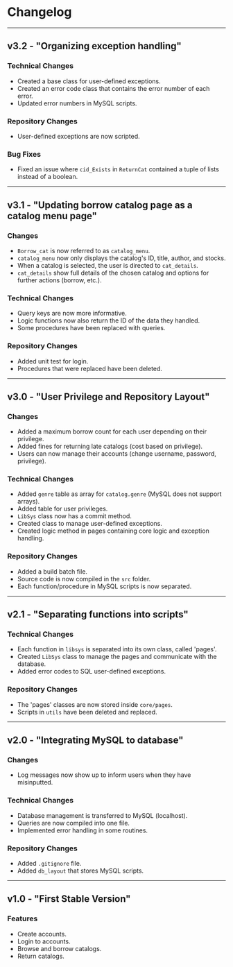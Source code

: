 # Changelog

---

## v3.2 - "Organizing exception handling"

### Technical Changes
- Created a base class for user-defined exceptions.
- Created an error code class that contains the error number of each error.
- Updated error numbers in MySQL scripts.

### Repository Changes
- User-defined exceptions are now scripted.

### Bug Fixes
- Fixed an issue where `cid_Exists` in `ReturnCat` contained a tuple of lists instead of a boolean.

---

## v3.1 - "Updating borrow catalog page as a catalog menu page"

### Changes
- `Borrow_cat` is now referred to as `catalog_menu`.
- `catalog_menu` now only displays the catalog's ID, title, author, and stocks.
- When a catalog is selected, the user is directed to `cat_details`.
- `cat_details` show full details of the chosen catalog and options for further actions (borrow, etc.).

### Technical Changes
- Query keys are now more informative.
- Logic functions now also return the ID of the data they handled.
- Some procedures have been replaced with queries.

### Repository Changes
- Added unit test for login.
- Procedures that were replaced have been deleted.

---

## v3.0 - "User Privilege and Repository Layout"

### Changes
- Added a maximum borrow count for each user depending on their privilege.
- Added fines for returning late catalogs (cost based on privilege).
- Users can now manage their accounts (change username, password, privilege).

### Technical Changes
- Added `genre` table as array for `catalog.genre` (MySQL does not support arrays).
- Added table for user privileges.
- `LibSys` class now has a commit method.
- Created class to manage user-defined exceptions.
- Created logic method in pages containing core logic and exception handling.

### Repository Changes
- Added a build batch file.
- Source code is now compiled in the `src` folder.
- Each function/procedure in MySQL scripts is now separated.

---

## v2.1 - "Separating functions into scripts"

### Technical Changes
- Each function in `libsys` is separated into its own class, called 'pages'.
- Created `LibSys` class to manage the pages and communicate with the database.
- Added error codes to SQL user-defined exceptions.

### Repository Changes
- The 'pages' classes are now stored inside `core/pages`.
- Scripts in `utils` have been deleted and replaced.

---

## v2.0 - "Integrating MySQL to database"

### Changes
- Log messages now show up to inform users when they have misinputted.

### Technical Changes
- Database management is transferred to MySQL (localhost).
- Queries are now compiled into one file.
- Implemented error handling in some routines.

### Repository Changes
- Added `.gitignore` file.
- Added `db_layout` that stores MySQL scripts.

---

## v1.0 - "First Stable Version"

### Features
- Create accounts.
- Login to accounts.
- Browse and borrow catalogs.
- Return catalogs.
